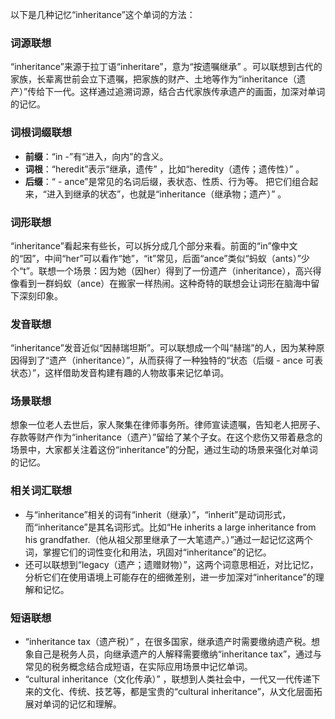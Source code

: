 以下是几种记忆“inheritance”这个单词的方法：

### 词源联想
“inheritance”来源于拉丁语“inheritare”，意为“按遗嘱继承” 。可以联想到古代的家族，长辈离世前会立下遗嘱，把家族的财产、土地等作为“inheritance（遗产）”传给下一代。这样通过追溯词源，结合古代家族传承遗产的画面，加深对单词的记忆。

### 词根词缀联想
 - **前缀**：“in -”有“进入，向内”的含义。
 - **词根**：“heredit”表示“继承，遗传” ，比如“heredity（遗传；遗传性）” 。
 - **后缀**：“ - ance”是常见的名词后缀，表状态、性质、行为等。 把它们组合起来，“进入到继承的状态”，也就是“inheritance（继承物；遗产）” 。

### 词形联想
“inheritance”看起来有些长，可以拆分成几个部分来看。前面的“in”像中文的“因”，中间“her”可以看作“她”，“it”常见，后面“ance”类似“蚂蚁（ants）”少个“t”。联想一个场景：因为她（因her）得到了一份遗产（inheritance），高兴得像看到一群蚂蚁（ance）在搬家一样热闹。这种奇特的联想会让词形在脑海中留下深刻印象。

### 发音联想
“inheritance”发音近似“因赫瑞坦斯”。可以联想成一个叫“赫瑞”的人，因为某种原因得到了“遗产（inheritance）”，从而获得了一种独特的“状态（后缀 - ance 可表状态）”，这样借助发音构建有趣的人物故事来记忆单词。

### 场景联想
想象一位老人去世后，家人聚集在律师事务所。律师宣读遗嘱，告知老人把房子、存款等财产作为“inheritance（遗产）”留给了某个子女。在这个悲伤又带着悬念的场景中，大家都关注着这份“inheritance”的分配，通过生动的场景来强化对单词的记忆。

### 相关词汇联想
 - 与“inheritance”相关的词有“inherit（继承）”，“inherit”是动词形式，而“inheritance”是其名词形式。比如“He inherits a large inheritance from his grandfather.（他从祖父那里继承了一大笔遗产。）”通过一起记忆这两个词，掌握它们的词性变化和用法，巩固对“inheritance”的记忆。
 - 还可以联想到“legacy（遗产；遗赠财物）”，这两个词意思相近，对比记忆，分析它们在使用语境上可能存在的细微差别，进一步加深对“inheritance”的理解和记忆。

### 短语联想
 - “inheritance tax（遗产税）” ，在很多国家，继承遗产时需要缴纳遗产税。想象自己是税务人员，向继承遗产的人解释需要缴纳“inheritance tax”，通过与常见的税务概念结合成短语，在实际应用场景中记忆单词。
 - “cultural inheritance（文化传承）” ，联想到人类社会中，一代又一代传递下来的文化、传统、技艺等，都是宝贵的“cultural inheritance”，从文化层面拓展对单词的记忆和理解。 